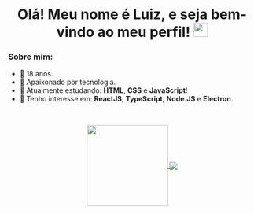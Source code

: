 
<h1 align="center"> Olá! Meu nome é Luiz, e seja bem-vindo ao meu perfil! <img src="https://raw.githubusercontent.com/luiizff/luiizff/main/master/outros/Hi.gif" width="29px"></h1>

### Sobre mim:
- 🎂 18 anos.
- 💚 Apaixonado por tecnologia.
- 🧠 Atualmente estudando: **HTML**, **CSS** e **JavaScript**!
- 👀 Tenho interesse em: **ReactJS**, **TypeScript**, **Node.JS** e **Electron**.


<br>

<!-- Caixa de status -->
<p align="center">
  <a href="https://github.com/anuraghazra/github-readme-stats">
    <img
      align="center"
      height="165"
      src="https://github-readme-stats.vercel.app/api?username=luiizff&count_private=true&show_icons=true&custom_title=Github%20Status&hide=issues?show_owner&layout=compact"
    />
  </a>
  <a href="https://github.com/anuraghazra/github-readme-stats">
    <img
      align="center"
      src="https://github-readme-stats.vercel.app/api/top-langs/?username=luiizff&layout=compact&custom_title=Linguagens%20mais%20usadas"
    />
  </a>
</p>
<br>
